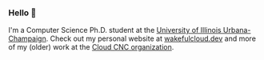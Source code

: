 ### Hello 👋

I'm a Computer Science Ph.D. student at the [University of Illinois Urbana-Champaign](https://siebelschool.illinois.edu). Check out my personal website at [wakefulcloud.dev](https://wakefulcloud.dev) and more of my (older) work at the [Cloud CNC organization](https://github.com/cloud-cnc).
